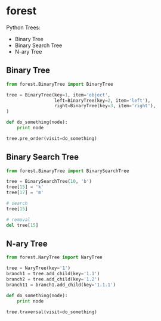 forest
======

Python Trees:
* Binary Tree
* Binary Search Tree
* N-ary Tree

## Binary Tree

```python
from forest.BinaryTree import BinaryTree

tree = BinaryTree(key=1, item='object',
                  left=BinaryTree(key=2, item='left'),
                  right=BinaryTree(key=3, item='right'),
)

def do_something(node):
    print node

tree.pre_order(visit=do_something)
```

## Binary Search Tree

```python
from forest.BinaryTree import BinarySearchTree

tree = BinarySearchTree(10, 'b')
tree[15] = 'k'
tree[17] = 'm'

# search
tree[15]

# removal
del tree[15]
```

## N-ary Tree


```python
from forest.NaryTree import NaryTree

tree = NaryTree(key='1')
branch1 = tree.add_child(key='1.1')
branch2 = tree.add_child(key='1.2')
branch11 = branch1.add_child(key='1.1.1')

def do_something(node):
    print node

tree.traversal(visit=do_something)
```
